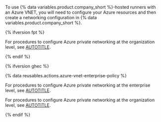 To use {% data variables.product.company_short %}-hosted runners with an Azure VNET, you will need to configure your Azure resources and then create a networking configuration in {% data variables.product.company_short %}.

{% ifversion fpt %}

For procedures to configure Azure private networking at the organization level, see [AUTOTITLE](/organizations/managing-organization-settings/configuring-private-networking-for-github-hosted-runners-in-your-organization).

{% endif %}

{% ifversion ghec %}

{% data reusables.actions.azure-vnet-enterprise-policy %}

For procedures to configure Azure private networking at the enterprise level, see [AUTOTITLE](/admin/configuration/configuring-private-networking-for-hosted-compute-products/configuring-private-networking-for-github-hosted-runners-in-your-enterprise).

For procedures to configure Azure private networking at the organization level, see [AUTOTITLE](/organizations/managing-organization-settings/configuring-private-networking-for-github-hosted-runners-in-your-organization).

{% endif %}
